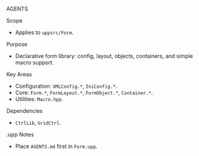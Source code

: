 AGENTS

Scope
- Applies to `uppsrc/Form`.

Purpose
- Declarative form library: config, layout, objects, containers, and simple macro support.

Key Areas
- Configuration: `XMLConfig.*`, `IniConfig.*`.
- Core: `Form.*`, `FormLayout.*`, `FormObject.*`, `Container.*`.
- Utilities: `Macro.hpp`.

Dependencies
- `CtrlLib`, `GridCtrl`.

.upp Notes
- Place `AGENTS.md` first in `Form.upp`.

